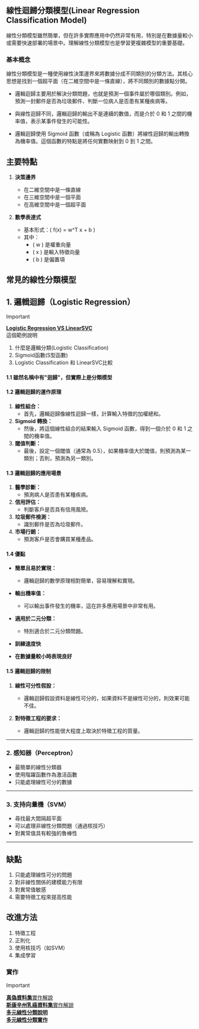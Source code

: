 ## 線性迴歸分類模型(Linear Regression Classification Model)

線性分類模型雖然簡單，但在許多實際應用中仍然非常有用，特別是在數據量較小或需要快速部署的場景中。理解線性分類模型也是學習更複雜模型的重要基礎。

### 基本概念

線性分類模型是一種使用線性決策邊界來將數據分成不同類別的分類方法。其核心思想是找到一個超平面（在二維空間中是一條直線），將不同類別的數據點分開。

* 邏輯迴歸主要用於解決分類問題，也就是預測一個事件屬於哪個類別。例如，預測一封郵件是否為垃圾郵件、判斷一位病人是否患有某種疾病等。

* 與線性迴歸不同，邏輯迴歸的輸出不是連續的數值，而是介於 0 和 1 之間的機率值，表示某事件發生的可能性。

* 邏輯迴歸使用 Sigmoid 函數（或稱為 Logistic 函數）將線性迴歸的輸出轉換為機率值。這個函數的特點是將任何實數映射到 0 到 1 之間。

## 主要特點
1. **決策邊界**
    - 在二維空間中是一條直線
    - 在三維空間中是一個平面
    - 在高維空間中是一個超平面

1. **數學表達式**
    - 基本形式：( f(x) = w^T x + b )
    - 其中：
        - ( w ) 是權重向量
        - ( x ) 是輸入特徵向量
        - ( b ) 是偏置項

## 常見的線性分類模型

## 1. 邏輯迴歸（Logistic Regression）

> [!IMPORTANT]
> [**Logistic Regression VS LinearSVC**](./說明1.ipynb)  \
> 這個範例說明    
> 1. 什麼是邏輯分類(Logistic Classification)  
> 2. Sigmoid函數(S型函數)  
> 3. Logistic Classification 和 LinearSVC比較

#### 1.1 雖然名稱中有"迴歸"，但實際上是分類模型

#### 1.2 邏輯迴歸的運作原理

1.  **線性組合：**
    * 首先，邏輯迴歸像線性迴歸一樣，計算輸入特徵的加權總和。
2.  **Sigmoid 轉換：**
    * 然後，將這個線性組合的結果輸入 Sigmoid 函數，得到一個介於 0 和 1 之間的機率值。
3.  **閾值判斷：**
    * 最後，設定一個閾值（通常為 0.5），如果機率值大於閾值，則預測為某一類別；否則，預測為另一類別。

#### 1.3 邏輯迴歸的應用場景

1. **醫學診斷：**
    * 預測病人是否患有某種疾病。
2. **信用評估：**
    * 判斷客戶是否具有信用風險。
3. **垃圾郵件檢測：**
    * 識別郵件是否為垃圾郵件。
4. **市場行銷：**
    * 預測客戶是否會購買某種產品。

#### 1.4 優點

- **簡單且易於實現：**
    * 邏輯迴歸的數學原理相對簡單，容易理解和實現。

- **輸出機率值：**
    * 可以輸出事件發生的機率，這在許多應用場景中非常有用。

- **適用於二元分類：**
    * 特別適合於二元分類問題。

- **訓練速度快**

- **在數據量較小時表現良好**

#### 1.5 邏輯迴歸的限制

1. **線性可分性假設：**
    * 邏輯迴歸假設資料是線性可分的，如果資料不是線性可分的，則效果可能不佳。

2. **對特徵工程的要求：**
    * 邏輯迴歸的性能很大程度上取決於特徵工程的質量。


--- 

### 2. 感知器（Perceptron）

- 最簡單的線性分類器
- 使用階躍函數作為激活函數
- 只能處理線性可分的數據

---

### 3. 支持向量機（SVM）

- 尋找最大間隔超平面
- 可以處理非線性分類問題（通過核技巧）
- 對異常值具有較強的魯棒性

---

## 缺點

1. 只能處理線性可分的問題
2. 對非線性關係的建模能力有限
3. 對異常值敏感
4. 需要特徵工程來提高性能

## 改進方法

1. 特徵工程
2. 正則化
3. 使用核技巧（如SVM）
4. 集成學習



### 實作
> [!IMPORTANT]
> [**真偽資料集**實作解說](./forge說明2.ipynb)  
> [**斯康辛州乳癌資料集**實作解說](./cancer說明3.ipynb)  
> [**多元線性分類說明**](./multiclass_classification說明.ipynb)  
> [**多元線性分類實作**](./multiclass_classification實作.ipynb)  
 



